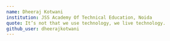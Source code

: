 ```yaml
---
name: Dheeraj Kotwani
institution: JSS Academy Of Technical Education, Noida
quote: It’s not that we use technology, we live technology.
github_user: dheerajkotwani
---
```

